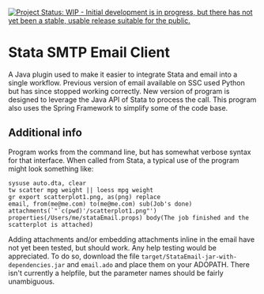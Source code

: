 [![Project Status: WIP - Initial development is in progress, but there has not yet been a stable, usable release suitable for the public.](http://www.repostatus.org/badges/latest/wip.svg)](http://www.repostatus.org/#wip)

# Stata SMTP Email Client
A Java plugin used to make it easier to integrate Stata and email into a single workflow.  Previous version of email available on SSC used Python but has since stopped working correctly.  New version of program is designed to leverage the Java API of Stata to process the call.  This program also uses the Spring Framework to simplify some of the code base.  

## Additional info
Program works from the command line, but has somewhat verbose syntax for that interface.  When called from Stata, a typical use of the program might look something like:

```
sysuse auto.dta, clear
tw scatter mpg weight || loess mpg weight
gr export scatterplot1.png, as(png) replace
email, from(me@me.com) to(me@me.com) sub(Job's done) attachments(`"`c(pwd)'/scatterplot1.png"') properties(/Users/me/stataEmail.props) body(The job finished and the scatterplot is attached)
```

Adding attachments and/or embedding attachments inline in the email have not yet been tested, but should work.  Any help testing would be appreciated.  To do so, download the file `target/StataEmail-jar-with-dependencies.jar` and `email.ado` and place them on your ADOPATH.  There isn't currently a helpfile, but the parameter names should be fairly unambiguous.  


 
